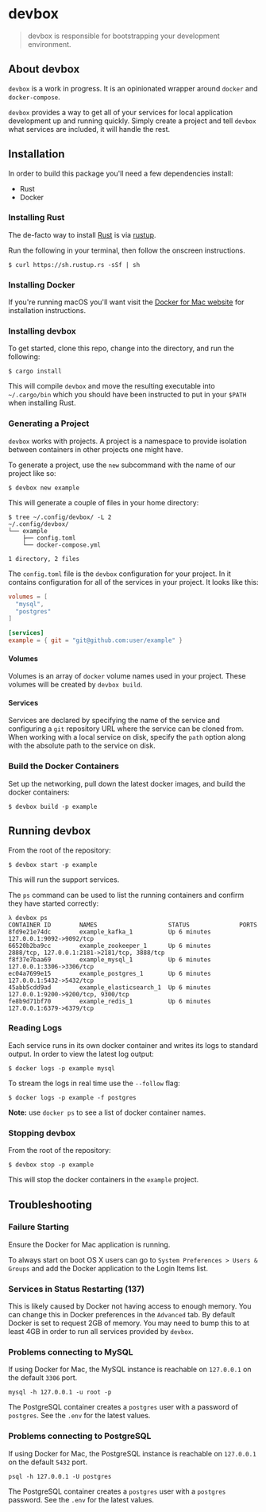 # devbox

> devbox is responsible for bootstrapping your development environment.

## About devbox

`devbox` is a work in progress. It is an opinionated wrapper around `docker` and
`docker-compose`.

`devbox` provides a way to get all of your services for local application
development up and running quickly. Simply create a project and tell `devbox`
what services are included, it will handle the rest.

## Installation

In order to build this package you'll need a few dependencies install:

* Rust
* Docker

### Installing Rust

The de-facto way to install [Rust](https://www.rust-lang.org/en-US/) is via [rustup](https://rustup.rs/).

Run the following in your terminal, then follow the onscreen instructions.

```shell
$ curl https://sh.rustup.rs -sSf | sh
```

### Installing Docker

If you're running macOS you'll want visit the [Docker for Mac website](https://store.docker.com/editions/community/docker-ce-desktop-mac) for
installation instructions.

### Installing devbox

To get started, clone this repo, change into the directory, and run the following:

```shell
$ cargo install
```

This will compile `devbox` and move the resulting executable into `~/.cargo/bin`
which you should have been instructed to put in your `$PATH` when installing
Rust.


### Generating a Project

`devbox` works with projects. A project is a namespace to provide isolation
between containers in other projects one might have.

To generate a project, use the `new` subcommand with the name of our project like so:

```shell
$ devbox new example
```

This will generate a couple of files in your home directory:

```shell
$ tree ~/.config/devbox/ -L 2
~/.config/devbox/
└── example
    ├── config.toml
    └── docker-compose.yml

1 directory, 2 files
```

The `config.toml` file is the `devbox` configuration for your project. In it
contains configuration for all of the services in your project. It looks like
this:

```toml
volumes = [
  "mysql",
  "postgres"
]

[services]
example = { git = "git@github.com:user/example" }
```

#### Volumes

Volumes is an array of `docker` volume names used in your project. These volumes
will be created by `devbox build`.

#### Services

Services are declared by specifying the name of the service and configuring
a `git` repository URL where the service can be cloned from. When working with
a local service on disk, specify the `path` option along with the absolute path
to the service on disk.

### Build the Docker Containers

Set up the networking, pull down the latest docker images, and build the docker
containers:

```shell
$ devbox build -p example
```

## Running devbox

From the root of the repository:

```shell
$ devbox start -p example
```

This will run the support services.

The `ps` command can be used to list the running containers and confirm they have started correctly:

```shell
λ devbox ps
CONTAINER ID        NAMES                    STATUS              PORTS
8fd9e21e74dc        example_kafka_1          Up 6 minutes        127.0.0.1:9092->9092/tcp
66520b2ba9cc        example_zookeeper_1      Up 6 minutes        2888/tcp, 127.0.0.1:2181->2181/tcp, 3888/tcp
f8f37e7baa69        example_mysql_1          Up 6 minutes        127.0.0.1:3306->3306/tcp
ec04a7699e15        example_postgres_1       Up 6 minutes        127.0.0.1:5432->5432/tcp
45abb5cdd9ad        example_elasticsearch_1  Up 6 minutes        127.0.0.1:9200->9200/tcp, 9300/tcp
fe8b9d71bf70        example_redis_1          Up 6 minutes        127.0.0.1:6379->6379/tcp
```

### Reading Logs

Each service runs in its own docker container and writes its logs to standard
output. In order to view the latest log output:

```shell
$ docker logs -p example mysql
```

To stream the logs in real time use the `--follow` flag:

```shell
$ docker logs -p example -f postgres
```

**Note:** use `docker ps` to see a list of docker container names.

### Stopping devbox

From the root of the repository:

```shell
$ devbox stop -p example
```

This will stop the docker containers in the `example` project.

## Troubleshooting

### Failure Starting

Ensure the Docker for Mac application is running.

To always start on boot OS X users can go to `System Preferences > Users
& Groups` and add the Docker application to the Login Items list.

### Services in Status Restarting (137)

This is likely caused by Docker not having access to enough memory. You can
change this in Docker preferences in the `Advanced` tab. By default Docker is
set to request 2GB of memory. You may need to bump this to at least 4GB in order
to run all services provided by `devbox`.

### Problems connecting to MySQL

If using Docker for Mac, the MySQL instance is reachable on `127.0.0.1` on the
default `3306` port.

    mysql -h 127.0.0.1 -u root -p

The PostgreSQL container creates a `postgres` user with a password of `postgres`.
See the `.env` for the latest values.

### Problems connecting to PostgreSQL

If using Docker for Mac, the PostgreSQL instance is reachable on `127.0.0.1` on the
default `5432` port.

    psql -h 127.0.0.1 -U postgres

The PostgreSQL container creates a `postgres` user with a `postgres` password.
See the `.env` for the latest values.
